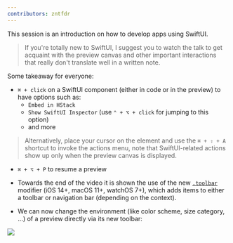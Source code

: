 ```yaml
---
contributors: zntfdr
---
```


This session is an introduction on how to develop apps using SwiftUI. 

> If you're totally new to SwiftUI, I suggest you to watch the talk to get acquaint with the preview canvas and other important interactions that really don't translate well in a written note.

Some takeaway for everyone:

- `⌘ + click` on a SwiftUI component (either in code or in the preview) to have options such as:
  - `Embed in HStack`
  - `Show SwiftUI Inspector` (use `⌃ + ⌥ + click` for jumping to this option)
  - and more

> Alternatively, place your cursor on the element and use the `⌘ + ⇧ + A` shortcut to invoke the actions menu, note that SwiftUI-related actions show up only when the preview canvas is displayed.

- `⌘ + ⌥ + P` to resume a preview

- Towards the end of the video it is shown the use of the new [`.toolbar`][toolbarDoc] modifier (iOS 14+, macOS 11+, watchOS 7+), which adds items to either a toolbar or navigation bar (depending on the context).

- We can now change the environment (like color scheme, size category, ...) of a preview directly via its new toolbar:

![][previewImage]

[toolbarDoc]: https://developer.apple.com/documentation/swiftui/view/toolbar(content:)

[previewImage]: ../../../images/notes/wwdc20/10119/preview.png